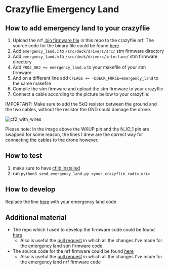 # Crazyflie Emergency Land

## How to add emergency land to your crazyflie

1. Upload the nrf [.bin firmware file](https://github.com/M-R-VulcaN/crazyflie-emergency-land/blob/da50aae5750fa001568360d4338a2dd59cbd8c20/crazyflie2_nrf_emergency_land.bin) in this repo to the crazyflie nrf. The source code for the binary file could be found [here](https://github.com/M-R-VulcaN/crazyflie2-nrf-firmware-emergency-land)
2. Add  `emergency_land.c` to `/src/deck/drivers/src/` stm firmware directory
3. Add `emergency_land.h` to `/src/deck/drivers/interface/` stm firmware  directory
4. Add `PROJ_OBJ += emergency_land.o` to your makefile of your stm firmware 
5. And on a different line add `CFLAGS += -DDECK_FORCE=emergency_land` to the same makefile
6. Compile the stm firmware and upload the stm firmware to your crazyflie
7. Connect a cable according to the picture bellow to your crazyflie:

IMPORTANT: Make sure to add the 5kΩ resistor between the ground and the two cables, without the resistor the GND could damage the drone.

![cf2_with_wires](https://user-images.githubusercontent.com/32649570/145978360-d20fcdbf-cb90-455e-9c46-0f600d5bd5dc.png)

Please note: In the image above the WKUP pin and the N_IO_1 pin are swapped for some reason, the lines I drew are the correct way for connecting the cables to the drone however. 


## How to test 
1. make sure to have [cflib installed](https://github.com/bitcraze/crazyflie-lib-python/blob/master/docs/installation/install.md)
2. run `python3 send_emergency_land.py <your_crazyflie_radio_uri>`

## How to develop
Replace the line [here](https://github.com/M-R-VulcaN/crazyflie-emergency-land/blob/30e61b90e58d7636af3be6a932981955d58d3d73/emergency_land.c#L48) with your emergency land code

## Additional material

* The repo which I used to develop the firmware code could be found [here](https://github.com/M-R-VulcaN/crazyflie-firmware-emergency-land/)
  * Also is useful the [pull request](https://github.com/M-R-VulcaN/crazyflie2-nrf-firmware-emergency-land/pull/1/files) in which all the changes I've made for the emergency land stm firmware code
* The source code for the nrf firmware could be found [here](https://github.com/M-R-VulcaN/crazyflie2-nrf-firmware-emergency-land) 
  *  Also is useful the [pull request](https://github.com/M-R-VulcaN/crazyflie2-nrf-firmware-emergency-land/pull/1/files) in which all the changes I've made for the emergency land nrf firmware code
